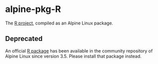 # alpine-pkg-R

The [R project][r-project], compiled as an Alpine Linux package.

## Deprecated

An official [R package][r-package-search] has been available in the
community repository of Alpine Linux since version 3.5. Please install
that package instead.

[r-project]: http://www.r-project.org/
[r-package-search]: https://pkgs.alpinelinux.org/packages?name=R&branch=&repo=&arch=&maintainer=
